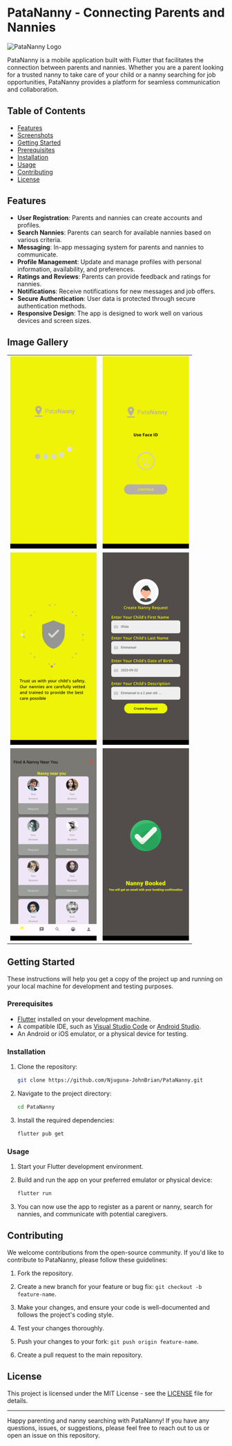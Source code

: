 # PataNanny - Connecting Parents and Nannies

![PataNanny Logo](https://github.com/Njuguna-JohnBrian/PataNanny/path/to/your/logo.png)

PataNanny is a mobile application built with Flutter that facilitates the connection between parents and nannies. Whether you are a parent looking for a trusted nanny to take care of your child or a nanny searching for job opportunities, PataNanny provides a platform for seamless communication and collaboration.

## Table of Contents

- [Features](#features)
- [Screenshots](#screenshots)
- [Getting Started](#getting-started)
- [Prerequisites](#prerequisites)
- [Installation](#installation)
- [Usage](#usage)
- [Contributing](#contributing)
- [License](#license)

## Features

- **User Registration**: Parents and nannies can create accounts and profiles.
- **Search Nannies**: Parents can search for available nannies based on various criteria.
- **Messaging**: In-app messaging system for parents and nannies to communicate.
- **Profile Management**: Update and manage profiles with personal information, availability, and preferences.
- **Ratings and Reviews**: Parents can provide feedback and ratings for nannies.
- **Notifications**: Receive notifications for new messages and job offers.
- **Secure Authentication**: User data is protected through secure authentication methods.
- **Responsive Design**: The app is designed to work well on various devices and screen sizes.

## Image Gallery
<table>
  <tr>
    <td>
      <img src="assets/images/Screenshot_20230922-151422.png" width="200">
    </td>
    <td>
      <img src="assets/images/Screenshot_20230922-151518.png" width="200">
    </td>
  </tr>
  <tr>
    <td>
      <img src="assets/images/Screenshot_20230922-151614.png" width="200">
    </td>
    <td>
      <img src="assets/images/Screenshot_20230922-151524.png" width="200">
    </td>
  </tr>
  <tr>
    <td>
      <img src="assets/images/Screenshot_20230921-220244.png" width="200">
    </td>
    <td>
      <img src="assets/images/Screenshot_20230922-151545.png" width="200">
    </td>
  </tr>
</table>

## Getting Started

These instructions will help you get a copy of the project up and running on your local machine for development and testing purposes.

### Prerequisites

- [Flutter](https://flutter.dev/) installed on your development machine.
- A compatible IDE, such as [Visual Studio Code](https://code.visualstudio.com/) or [Android Studio](https://developer.android.com/studio).
- An Android or iOS emulator, or a physical device for testing.

### Installation

1. Clone the repository:

   ```bash
   git clone https://github.com/Njuguna-JohnBrian/PataNanny.git
   ```

2. Navigate to the project directory:

   ```bash
   cd PataNanny
   ```

3. Install the required dependencies:

   ```bash
   flutter pub get
   ```

### Usage

1. Start your Flutter development environment.

2. Build and run the app on your preferred emulator or physical device:

   ```bash
   flutter run
   ```

3. You can now use the app to register as a parent or nanny, search for nannies, and communicate with potential caregivers.

## Contributing

We welcome contributions from the open-source community. If you'd like to contribute to PataNanny, please follow these guidelines:

1. Fork the repository.

2. Create a new branch for your feature or bug fix: `git checkout -b feature-name`.

3. Make your changes, and ensure your code is well-documented and follows the project's coding style.

4. Test your changes thoroughly.

5. Push your changes to your fork: `git push origin feature-name`.

6. Create a pull request to the main repository.

## License

This project is licensed under the MIT License - see the [LICENSE](LICENSE) file for details.

---

Happy parenting and nanny searching with PataNanny! If you have any questions, issues, or suggestions, please feel free to reach out to us or open an issue on this repository.